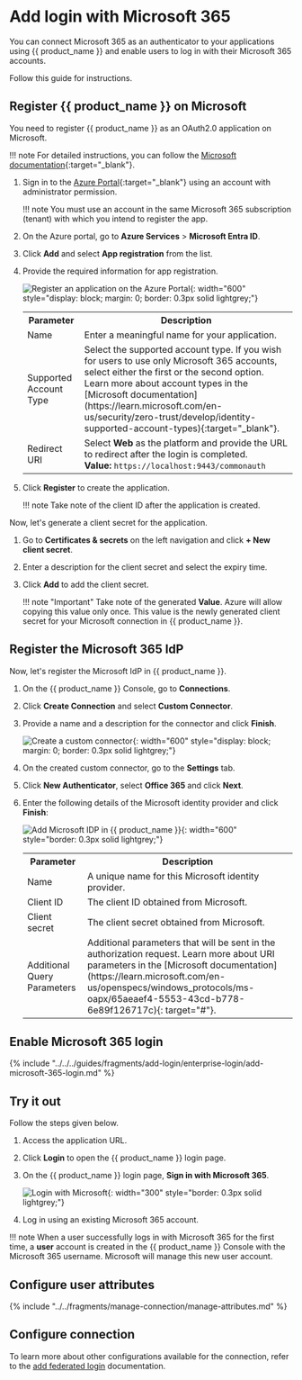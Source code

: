 # Add login with Microsoft 365

You can connect Microsoft 365 as an authenticator to your applications using {{ product_name }} and enable users to log in with their Microsoft 365 accounts.

Follow this guide for instructions.


## Register {{ product_name }} on Microsoft
You need to register {{ product_name }} as an OAuth2.0 application on Microsoft.

!!! note
    For detailed instructions, you can follow the [Microsoft documentation](https://learn.microsoft.com/en-us/power-apps/developer/data-platform/walkthrough-register-app-azure-active-directory){:target="_blank"}.

1. Sign in to the [Azure Portal](https://portal.azure.com/){:target="_blank"} using an account with administrator permission.

    !!! note
        You must use an account in the same Microsoft 365 subscription (tenant) with which you intend to register the app.

2. On the Azure portal, go to **Azure Services** > **Microsoft Entra ID**.

3. Click **Add** and select **App registration** from the list.

4. Provide the required information for app registration.

    ![Register an application on the Azure Portal]({{base_path}}/assets/img/guides/idp/microsoft-idp/register-an-application-microsoft-365.png){: width="600" style="display: block; margin: 0; border: 0.3px solid lightgrey;"}

    <table>
        <tr>
            <th>Parameter</th>
            <th>Description</th>
        </tr>
        <tr>
            <td>Name</td>
            <td>Enter a meaningful name for your application.</td>
        </tr>
        <tr>
            <td>Supported Account Type</td>
            <td>Select the supported account type. If you wish for users to use only Microsoft 365 accounts, select either the first or the second option. Learn more about account types in the [Microsoft documentation](https://learn.microsoft.com/en-us/security/zero-trust/develop/identity-supported-account-types){:target="_blank"}.
        </tr>
        <tr>
            <td>Redirect URI</td>
             <td>Select <b>Web</b> as the platform and provide the URL to redirect after the login is completed.<br><b>Value:</b> <code>https://localhost:9443/commonauth</code></td>
        </tr>
    </table>

5. Click **Register** to create the application.

    !!! note
        Take note of the client ID after the application is created.

Now, let's generate a client secret for the application.

1. Go to **Certificates & secrets** on the left navigation and click **+ New client secret**.

2. Enter a description for the client secret and select the expiry time.

3. Click **Add** to add the client secret.

    !!! note "Important"
        Take note of the generated **Value**. Azure will allow copying this value only once. This value is the newly generated client secret for your Microsoft connection in {{ product_name }}.


## Register the Microsoft 365 IdP

Now, let's register the Microsoft IdP in {{ product_name }}.

1. On the {{ product_name }} Console, go to **Connections**.

2. Click **Create Connection** and select **Custom Connector**.

3. Provide a name and a description for the connector and click **Finish**.

      ![Create a custom connector]({{base_path}}/assets/img/samples/microsoft-365-custom-connector.png){: width="600" style="display: block; margin: 0; border: 0.3px solid lightgrey;"}

4. On the created custom connector, go to the **Settings** tab.

5. Click **New Authenticator**, select **Office 365** and click **Next**.

6. Enter the following details of the Microsoft identity provider and click **Finish**:

    ![Add Microsoft IDP in {{ product_name }}]({{base_path}}/assets/img/guides/idp/microsoft-idp/add-microsoft-365-idp.png){: width="600" style="border: 0.3px solid lightgrey;"}

    <table>
      <tr>
        <th>Parameter</th>
        <th>Description</th>
      </tr>
      <tr>
        <td>Name</td>
        <td>A unique name for this Microsoft identity provider.</td>
      </tr>
      <tr>
          <td>Client ID</td>
          <td>The client ID obtained from Microsoft.</td>
      </tr>
      <tr>
          <td>Client secret</td>
          <td>The client secret obtained from Microsoft.</td>
      </tr>
      <tr>
          <td>Additional Query Parameters</td>
          <td>Additional parameters that will be sent in the authorization request. Learn more about URI parameters in the [Microsoft documentation](https://learn.microsoft.com/en-us/openspecs/windows_protocols/ms-oapx/65aeaef4-5553-43cd-b778-6e89f126717c){: target="#"}.

      </tr>
    </table>  


## Enable Microsoft 365 login

{% include "../../../guides/fragments/add-login/enterprise-login/add-microsoft-365-login.md" %}

## Try it out

Follow the steps given below.

1. Access the application URL.

2. Click **Login** to open the {{ product_name }} login page.

3. On the {{ product_name }} login page, **Sign in with Microsoft 365**.

    ![Login with Microsoft]({{base_path}}/assets/img/guides/idp/microsoft-idp/sign-in-with-microsoft-365.png){: width="300" style="border: 0.3px solid lightgrey;"}

4. Log in using an existing Microsoft 365 account.

!!! note
    When a user successfully logs in with Microsoft 365 for the first time, a **user** account is created in the {{ product_name }} Console with the Microsoft 365 username. Microsoft will manage this new user account.

## Configure user attributes

{% include "../../fragments/manage-connection/manage-attributes.md" %}

## Configure connection

To learn more about other configurations available for the connection, refer to the [add federated login]({{base_path}}/guides/authentication/federated-login) documentation.

